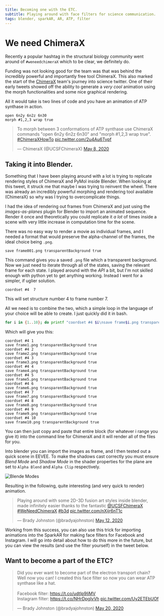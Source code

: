 ```yaml
---
title: Becoming one with the ETC.
subtitle: Playing around with face filters for science communication.
tags: blender, sparkAR, AR, ATP, filter
---
```


# We need ChimeraX

Recently a popular hashtag in the structural biology community went around of `#weneedchimeraX` which to be clear, we definitely do.

Funding was not looking good for the team was that was behind the incredibly powerful and importantly free tool ChimeraX. This also marked the start of the [ChimeraX](https://twitter.com/UCSFChimeraX) team's journey into science twitter. One of their early tweets showed off the ability to generate a _very cool_ animation using the morph functionalities and some nice graphical rendering.

All it would take is two lines of code and you have an animation of ATP synthase in action.
```
open 6n2y 6n2z 6n30
morph #1,2,3 wrap true
```

<blockquote class="twitter-tweet"><p lang="en" dir="ltr">To morph between 3 conformations of ATP synthase use ChimeraX commands &quot;open 6n2y 6n2z 6n30&quot; and &quot;morph #1,2,3 wrap true&quot;. <a href="https://twitter.com/hashtag/ChimeraXHowTo?src=hash&amp;ref_src=twsrc%5Etfw">#ChimeraXHowTo</a> <a href="https://t.co/2u4Au6Tvpf">pic.twitter.com/2u4Au6Tvpf</a></p>&mdash; ChimeraX (@UCSFChimeraX) <a href="https://twitter.com/UCSFChimeraX/status/1258888093068701696?ref_src=twsrc%5Etfw">May 8, 2020</a></blockquote> <script async src="https://platform.twitter.com/widgets.js" charset="utf-8"></script>

## Taking it into Blender.
Something that I have been playing around with a lot is trying to replicate rendering styles of ChimeraX and PyMol inside Blender. When looking at this tweet, it struck me that maybe I was trying to reinvent the wheel. There was already an incredibly powerful morphing and rendering tool available (ChimeraX) so why was I trying to overcomplicate things.

I had the idea of rendering out frames from ChimeraX and just using the _images-as-planes_ plugin for Blender to import an animated sequence. Render it once and theoretically you could replicate it _a lot_ of times inside a scene with very little increase in computation time for the scene.

There was no easy way to render a movie as individual frames, and I needed a format that would preserve the alpha-channel of the frames, the ideal choice being `.png`.

```
save frame001.png transparentBackground true
```

This command gives you a saved `.png` file which a transparent background. Now we just need to iterate through all of the states, saving the relevant frame for each state. I played around with the _API_ a bit, but I'm not skilled enough with python yet to get anything working. Instead I went for a simpler, if uglier solution.

```
coordset #4  7
```

This will set structure number 4 to frame number 7.

All we need is to combine the two, which a simple loop in the language of your choice will be able to create. I just quickly did it in bash.

```bash
for i in {1..10}; do printf "coordset #4 $i\nsave frame$i.png transparentBackground true\n"; done
```

Which will give you this:

```
coordset #4 1
save frame1.png transparentBackground true
coordset #4 2
save frame2.png transparentBackground true
coordset #4 3
save frame3.png transparentBackground true
coordset #4 4
save frame4.png transparentBackground true
coordset #4 5
save frame5.png transparentBackground true
coordset #4 6
save frame6.png transparentBackground true
coordset #4 7
save frame7.png transparentBackground true
coordset #4 8
save frame8.png transparentBackground true
coordset #4 9
save frame9.png transparentBackground true
coordset #4 10
save frame10.png transparentBackground true
```

You can then just copy and paste that entire block (for whatever i range you give it) into the command line for ChimeraX and it will render all of the files for you.

Into blender you can import the images as frame, and I then tested out a quick scene in EEVEE. To make the shadows cast correctly you must ensure _Blend Mode_ and _Shadow Mode_ in the shader properties for the plane are set to `Alpha Blend` and `Alpha Clip` respectively.

![Blende Modes](https://i.imgur.com/wskg5hL.png "Blend Modes")

Resulting in the following, quite interesting (and very quick to render) animation.

<blockquote class="twitter-tweet"><p lang="en" dir="ltr">Playing around with some 2D-3D fusion art styles inside blender, made infinitely easier thanks to the fantastic <a href="https://twitter.com/UCSFChimeraX?ref_src=twsrc%5Etfw">@UCSFChimeraX</a> <a href="https://twitter.com/hashtag/WeNeedChimeraX?src=hash&amp;ref_src=twsrc%5Etfw">#WeNeedChimeraX</a> <a href="https://twitter.com/hashtag/b3d?src=hash&amp;ref_src=twsrc%5Etfw">#b3d</a> <a href="https://t.co/nXijr6nT1c">pic.twitter.com/nXijr6nT1c</a></p>&mdash; Brady Johnston (@bradyajohnston) <a href="https://twitter.com/bradyajohnston/status/1260207077743448066?ref_src=twsrc%5Etfw">May 12, 2020</a></blockquote> <script async src="https://platform.twitter.com/widgets.js" charset="utf-8"></script>

Working from this success, you can also use this trick for importing animations into the SparkAR for making face filters for Facebook and Instagram. I will go into detail about how to do this more in the future, but you can view the results (and use the filter yourself) in the tweet below.

## Want to become a part of the ETC?
<blockquote class="twitter-tweet"><p lang="en" dir="ltr">Did you ever want to become part of the electron transport chain? Well now you can! I created this face filter so now you can wear ATP synthase like a hat.<br><br>Facebook filter: <a href="https://t.co/udtIp9IiMV">https://t.co/udtIp9IiMV</a><br>Instagram filter: <a href="https://t.co/NHrDpgIvVh">https://t.co/NHrDpgIvVh</a> <a href="https://t.co/Uy2ETEbUOf">pic.twitter.com/Uy2ETEbUOf</a></p>&mdash; Brady Johnston (@bradyajohnston) <a href="https://twitter.com/bradyajohnston/status/1263039379095740416?ref_src=twsrc%5Etfw">May 20, 2020</a></blockquote> <script async src="https://platform.twitter.com/widgets.js" charset="utf-8"></script>
